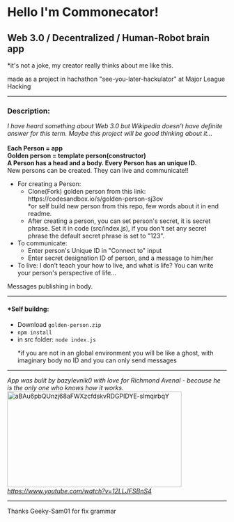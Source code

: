 <h1>Hello I'm Commonecator!</h1>
<h2>Web 3.0 / Decentralized / Human-Robot brain app</h2>
<p>*it's not a joke, my creator really thinks about me like this.</p>
<p>made as a project in hachathon "see-you-later-hackulator" at Major League Hacking</p>
<hr>
<h3>Description:</h3>
<i>I have heard something about Web 3.0 but Wikipedia doesn't have definite answer for this term. Maybe this project will be good thinking about it...</i><br><br>
<b>Each Person = app</b><br>
<b>Golden person = template person(constructor)</b><br>
<b>A Person has a head and a body. Every Person has an unique ID.</b></br> 
New persons can be created. They can live and communicate!!
<ul>
 <li>For creating a Person:
   <ul>
     <li>Clone(Fork) golden person from this link: https://codesandbox.io/s/golden-person-sj3ov<br>*or self build new person from this repo, few words about it in end readme.</li>
     <li>After creating a person, you can set person's secret, it is secret phrase. Set it in code (src/index.js), if you don't set any secret phrase the default secret phrase is set to "123". 
   </ul>  
 </li>
 <li>To communicate:
  <ul>
   <li>Enter person's Unique ID in "Connect to" input</li>
   <li>Enter secret designation ID of person, and a message to him/her</li> 
  </ul>
 </li>
 <li> To live: I don’t teach your how to live, and what is life? You can write your person's perspective of life...</li>
</ul>
Messages publishing in body.
<hr>
<h4>*Self buildng:</h4>
<ul>
 <li>Download <code>golden-person.zip</code></li>
 <li><code>npm install</code></li>
 <li>in src folder: <code>node index.js</code>
 <p>*if you are not in an global environment you will be like a ghost, with imaginary body no ID and you can only send messages</p>
 </ul>
<hr>
<i>App was bulit by bazylevnik0 with love for Richmond Avenal - because he is the only one who knows how it works.</i><br>
<a data-flickr-embed="true" href="https://www.flickr.com/photos/190118078@N05/51791897758/in/dateposted-public/" title="aBAu6pbQUnzj68aFWXzcfdskvRDGPIDYE-sImqirbqY"><img src="https://live.staticflickr.com/65535/51791897758_93989b6477_w.jpg" width="400" height="220" alt="aBAu6pbQUnzj68aFWXzcfdskvRDGPIDYE-sImqirbqY"></a>
<i><a href="https://www.youtube.com/watch?v=12LLJFSBnS4">https://www.youtube.com/watch?v=12LLJFSBnS4</a></i><br>
<hr>
Thanks Geeky-Sam01 for fix grammar
